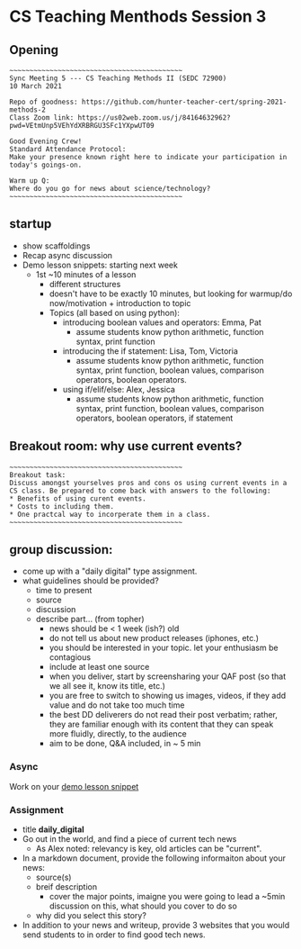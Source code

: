 # CS Teaching Menthods Session 3

## Opening
```
~~~~~~~~~~~~~~~~~~~~~~~~~~~~~~~~~~~~~~~~~~~
Sync Meeting 5 --- CS Teaching Methods II (SEDC 72900)
10 March 2021

Repo of goodness: https://github.com/hunter-teacher-cert/spring-2021-methods-2
Class Zoom link: https://us02web.zoom.us/j/84164632962?pwd=VEtmUnp5VEhYdXRBRGU3SFc1YXpwUT09

Good Evening Crew!
Standard Attendance Protocol:
Make your presence known right here to indicate your participation in today's goings-on.

Warm up Q:
Where do you go for news about science/technology?
~~~~~~~~~~~~~~~~~~~~~~~~~~~~~~~~~~~~~~~~~~~
```

## startup
  * show scaffoldings
  * Recap async discussion
  * Demo lesson snippets: starting next week
    - 1st ~10 minutes of a lesson
      - different structures
      - doesn't have to be exactly 10 minutes, but looking for warmup/do now/motivation + introduction to topic
      - Topics (all based on using python):
        - introducing boolean values and operators: Emma, Pat
          - assume students know python arithmetic, function syntax, print function
        - introducing the if statement: Lisa, Tom, Victoria
          - assume students know python arithmetic, function syntax, print function, boolean values, comparison operators, boolean operators.
        - using if/elif/else: Alex, Jessica
          - assume students know python arithmetic, function syntax, print function, boolean values, comparison operators, boolean operators, if statement

## Breakout room: why use current events?
```
~~~~~~~~~~~~~~~~~~~~~~~~~~~~~~~~~~~~~~~~~~~
Breakout task:
Discuss amongst yourselves pros and cons os using current events in a CS class. Be prepared to come back with answers to the following:
* Benefits of using curent events.
* Costs to including them.
* One practcal way to incorperate them in a class.
~~~~~~~~~~~~~~~~~~~~~~~~~~~~~~~~~~~~~~~~~~~
```

## group discussion:
  * come up with a "daily digital" type assignment.
  * what guidelines should be provided?
    - time to present
    - source
    - discussion
    * describe part... (from topher)
      * news should be < 1 week (ish?) old
      * do not tell us about new product releases (iphones, etc.)
      * you should be interested in your topic. let your enthusiasm be contagious
      * include at least one source
      * when you deliver, start by screensharing your QAF post (so that we all see it, know its title, etc.)
      * you are free to switch to showing us images, videos, if they add value and do not take too much time
      * the best DD deliverers do not read their post verbatim; rather, they are familiar enough with its content that they can speak more fluidly, directly, to the audience
      * aim to be done, Q&A included, in ~ 5 min


### Async
Work on your [demo lesson snippet](demos.md)

### Assignment
  * title **daily_digital**
  * Go out in the world, and find a piece of current tech news
    - As Alex noted: relevancy is key, old articles can be "current".
  * In a markdown document, provide the following informaiton about your news:
    - source(s)
    - breif description
      - cover the major points, imaigne you were going to lead a ~5min discussion on this, what should you cover to do so
    - why did you select this story?
  * In addition to your news and writeup, provide 3 websites that you would send students to in order to find good tech news.

